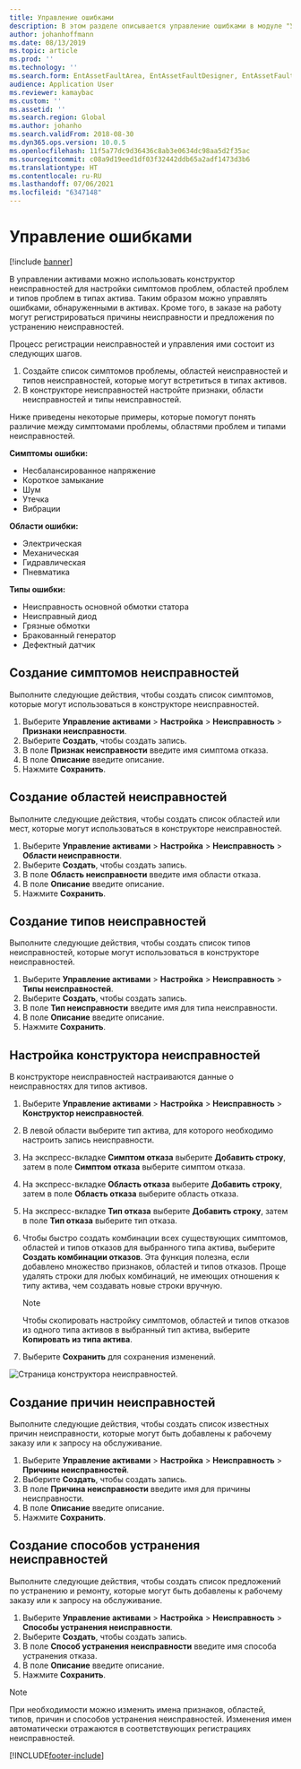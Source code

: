 ```yaml
---
title: Управление ошибками
description: В этом разделе описывается управление ошибками в модуле "Управление активами".
author: johanhoffmann
ms.date: 08/13/2019
ms.topic: article
ms.prod: ''
ms.technology: ''
ms.search.form: EntAssetFaultArea, EntAssetFaultDesigner, EntAssetFaultCopyFromObjectType, EntAssetFaultRemedy, EntAssetObjectFaultRelationRequestInfoPart, EntAssetObjectFaultRelationWorkOrderInfoPart, EntAssetFaultCreateCombinations, EntAssetObjectFaultSymptom, EntAssetObjectFaultSymptomListPage, EntAssetFaultType, EntAssetFaultSymptom, EntAssetFaultCause
audience: Application User
ms.reviewer: kamaybac
ms.custom: ''
ms.assetid: ''
ms.search.region: Global
ms.author: johanho
ms.search.validFrom: 2018-08-30
ms.dyn365.ops.version: 10.0.5
ms.openlocfilehash: 11f5a77dc9d36436c8ab3e0634dc98aa5d2f35ac
ms.sourcegitcommit: c08a9d19eed1df03f32442ddb65a2adf1473d3b6
ms.translationtype: HT
ms.contentlocale: ru-RU
ms.lasthandoff: 07/06/2021
ms.locfileid: "6347148"
---
```

# <a name="fault-management"></a>Управление ошибками

[!include [banner](../../includes/banner.md)]

 

В управлении активами можно использовать конструктор неисправностей для настройки симптомов проблем, областей проблем и типов проблем в типах актива. Таким образом можно управлять ошибками, обнаруженными в активах. Кроме того, в заказе на работу могут регистрироваться причины неисправности и предложения по устранению неисправностей.

Процесс регистрации неисправностей и управления ими состоит из следующих шагов.

1. Создайте список симптомов проблемы, областей неисправностей и типов неисправностей, которые могут встретиться в типах активов.
2. В конструкторе неисправностей настройте признаки, области неисправностей и типы неисправностей.

Ниже приведены некоторые примеры, которые помогут понять различие между симптомами проблемы, областями проблем и типами неисправностей.

**Симптомы ошибки:**

- Несбалансированное напряжение
- Короткое замыкание
- Шум
- Утечка
- Вибрации

**Области ошибки:**

- Электрическая
- Механическая
- Гидравлическая
- Пневматика

**Типы ошибки:**

- Неисправность основной обмотки статора
- Неисправный диод
- Грязные обмотки
- Бракованный генератор
- Дефектный датчик

## <a name="create-fault-symptoms"></a>Создание симптомов неисправностей

Выполните следующие действия, чтобы создать список симптомов, которые могут использоваться в конструкторе неисправностей.

1. Выберите **Управление активами** \> **Настройка** \> **Неисправность** \> **Признаки неисправности**.
2. Выберите **Создать**, чтобы создать запись.
3. В поле **Признак неисправности** введите имя симптома отказа.
4. В поле **Описание** введите описание.
5. Нажмите **Сохранить**.

## <a name="create-fault-areas"></a>Создание областей неисправностей

Выполните следующие действия, чтобы создать список областей или мест, которые могут использоваться в конструкторе неисправностей.

1. Выберите **Управление активами** \> **Настройка** \> **Неисправность** \> **Области неисправности**.
2. Выберите **Создать**, чтобы создать запись.
3. В поле **Область неисправности** введите имя области отказа.
4. В поле **Описание** введите описание.
5. Нажмите **Сохранить**.

## <a name="create-fault-types"></a>Создание типов неисправностей

Выполните следующие действия, чтобы создать список типов неисправностей, которые могут использоваться в конструкторе неисправностей.

1. Выберите **Управление активами** \> **Настройка** \> **Неисправность** \> **Типы неисправностей**.
2. Выберите **Создать**, чтобы создать запись.
3. В поле **Тип неисправности** введите имя для типа неисправности.
4. В поле **Описание** введите описание.
5. Нажмите **Сохранить**.

## <a name="set-up-the-fault-designer"></a>Настройка конструктора неисправностей

В конструкторе неисправностей настраиваются данные о неисправностях для типов активов.

1. Выберите **Управление активами** \> **Настройка** \> **Неисправность** \> **Конструктор неисправностей**.
2. В левой области выберите тип актива, для которого необходимо настроить запись неисправности.
3. На экспресс-вкладке **Симптом отказа** выберите **Добавить строку**, затем в поле **Симптом отказа** выберите симптом отказа.
4. На экспресс-вкладке **Область отказа** выберите **Добавить строку**, затем в поле **Область отказа** выберите область отказа.
5. На экспресс-вкладке **Тип отказа** выберите **Добавить строку**, затем в поле **Тип отказа** выберите тип отказа.
6. Чтобы быстро создать комбинации всех существующих симптомов, областей и типов отказов для выбранного типа актива, выберите **Создать комбинации отказов**. Эта функция полезна, если добавлено множество признаков, областей и типов отказов. Проще удалять строки для любых комбинаций, не имеющих отношения к типу актива, чем создавать новые строки вручную.

    > [!NOTE]
    > Чтобы скопировать настройку симптомов, областей и типов отказов из одного типа активов в выбранный тип актива, выберите **Копировать из типа актива**.

7. Выберите **Сохранить** для сохранения изменений.

![Страница конструктора неисправностей.](media/21-setup-for-work-orders.png)

## <a name="create-fault-causes"></a>Создание причин неисправностей

Выполните следующие действия, чтобы создать список известных причин неисправности, которые могут быть добавлены к рабочему заказу или к запросу на обслуживание.

1. Выберите **Управление активами** \> **Настройка** \> **Неисправность** \> **Причины неисправностей**.
2. Выберите **Создать**, чтобы создать запись.
3. В поле **Причина неисправности** введите имя для причины неисправности.
4. В поле **Описание** введите описание.
5. Нажмите **Сохранить**.

## <a name="create-fault-remedies"></a>Создание способов устранения неисправностей

Выполните следующие действия, чтобы создать список предложений по устранению и ремонту, которые могут быть добавлены к рабочему заказу или к запросу на обслуживание.

1. Выберите **Управление активами** \> **Настройка** \> **Неисправность** \> **Способы устранения неисправности**.
2. Выберите **Создать**, чтобы создать запись.
3. В поле **Способ устранения неисправности** введите имя способа устранения отказа.
4. В поле **Описание** введите описание.
5. Нажмите **Сохранить**.

> [!NOTE]
> При необходимости можно изменить имена признаков, областей, типов, причин и способов устранения неисправностей. Изменения имен автоматически отражаются в соответствующих регистрациях неисправностей.


[!INCLUDE[footer-include](../../../includes/footer-banner.md)]